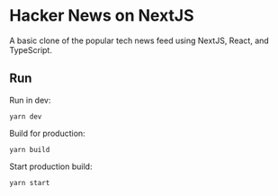 # Hacker News on NextJS

A basic clone of the popular tech news feed using NextJS, React, and TypeScript.

## Run

Run in dev:

```shell
yarn dev
```

Build for production:

```shell
yarn build
```

Start production build:

```shell
yarn start
```
